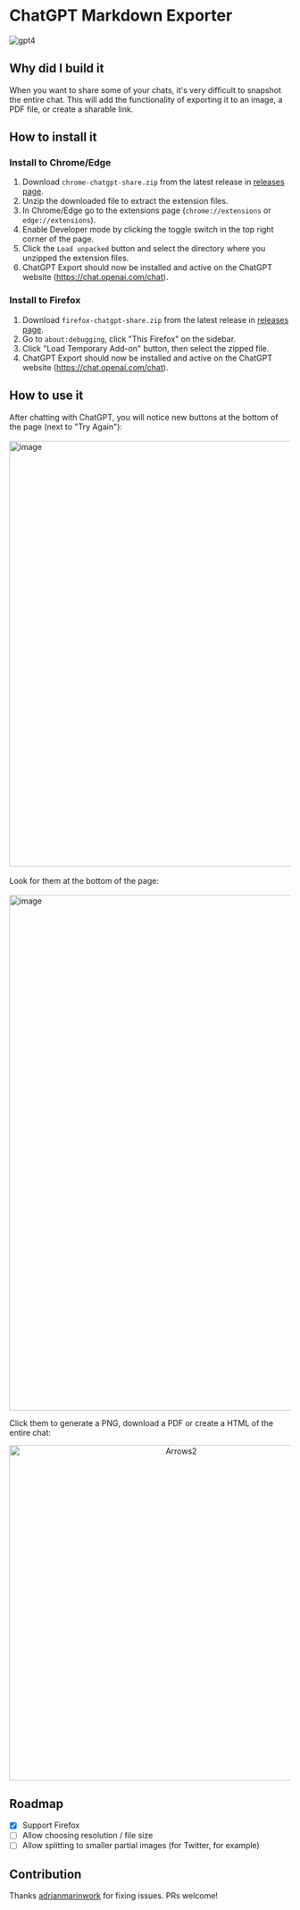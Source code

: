 # ChatGPT Markdown Exporter

![gpt4](https://user-images.githubusercontent.com/7003853/205509643-2283f0fe-3643-4b74-98f6-a0f2489d75ef.gif)

## Why did I build it
When you want to share some of your chats, it's very difficult to snapshot the entire chat. This will add the functionality of exporting it to an image, a PDF file, or create a sharable link.

## How to install it

### Install to Chrome/Edge

1. Download `chrome-chatgpt-share.zip` from the latest release in [releases page](https://github.com/liady/ChatGPT-pdf/releases).
2. Unzip the downloaded file to extract the extension files.
3. In Chrome/Edge go to the extensions page (`chrome://extensions` or `edge://extensions`).
4. Enable Developer mode by clicking the toggle switch in the top right corner of the page.
5. Click the `Load unpacked` button and select the directory where you unzipped the extension files.
6. ChatGPT Export should now be installed and active on the ChatGPT website (https://chat.openai.com/chat).

### Install to Firefox

1. Download `firefox-chatgpt-share.zip` from the latest release in [releases page](https://github.com/liady/ChatGPT-pdf/releases).
2. Go to `about:debugging`, click "This Firefox" on the sidebar.
3. Click "Load Temporary Add-on" button, then select the zipped file.
4. ChatGPT Export should now be installed and active on the ChatGPT website (https://chat.openai.com/chat).

## How to use it

After chatting with ChatGPT, you will notice new buttons at the bottom of the page (next to "Try Again"):
<br/><br/>
<img width="761" alt="image" src="https://user-images.githubusercontent.com/7003853/205524669-6e40f151-d544-4054-a9e5-c05f3dec57a2.png">
<br/><br/>
Look for them at the bottom of the page:
<br/><br/>
<img width="922" alt="image" src="https://user-images.githubusercontent.com/7003853/205524690-d2facc95-56ee-43ed-9413-be200f4f57b3.png">

Click them to generate a PNG, download a PDF or create a HTML of the entire chat:
<br/>
<center><img height="600" alt="Arrows2" src="https://user-images.githubusercontent.com/7003853/205508289-fb56f028-021e-4ca5-8dc4-a65626888760.png"></center>

## Roadmap
- [X] Support Firefox
- [ ] Allow choosing resolution / file size
- [ ] Allow splitting to smaller partial images (for Twitter, for example)

## Contribution
Thanks [adrianmarinwork](https://github.com/adrianmarinwork) for fixing issues.
PRs welcome!
